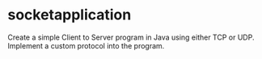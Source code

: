 # socketapplication

Create a simple Client to Server program in Java using either TCP or UDP.
Implement a custom protocol into the program.
